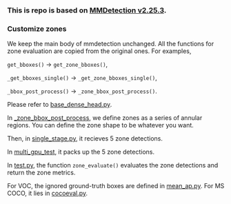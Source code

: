 ### This is repo is based on [MMDetection v2.25.3](https://github.com/open-mmlab/mmdetection/releases/tag/v2.25.3).

### Customize zones

We keep the main body of mmdetection unchanged. All the functions for zone evaluation are copied from the original ones.
For examples, 

`get_bboxes()` $\rightarrow$ `get_zone_bboxes()`, 

`_get_bboxes_single()` $\rightarrow$ `_get_zone_bboxes_single()`,

`_bbox_post_process()` $\rightarrow$ `_zone_bbox_post_process()`.

Please refer to [base_dense_head.py](mmdet/models/dense_heads/base_dense_head.py).

In [_zone_bbox_post_process](https://github.com/Zzh-tju/ZoneEval/blob/main/mmdetection/mmdet/models/dense_heads/base_dense_head.py#L507),
we define zones as a series of annular regions. You can define the zone shape to be whatever you want.

Then, in [single_stage.py](mmdet/models/detectors/single_stage.py), it recieves 5 zone detections.

In [multi_gpu_test](https://github.com/Zzh-tju/ZoneEval/blob/main/mmdetection/mmdet/apis/test.py#L81),
it packs up the 5 zone detections.

In [test.py](tools/test.py), the function `zone_evaluate()` evaluates the zone detections and return the zone metrics.

For VOC, the ignored ground-truth boxes are defined in [mean_ap.py](https://github.com/Zzh-tju/ZoneEval/blob/main/mmdetection/mmdet/core/evaluation/mean_ap.py#L265). For MS COCO, it lies in [cocoeval.py](https://github.com/Zzh-tju/ZoneEval/blob/main/pycocotools/pycocotools/cocoeval.py#L596).
